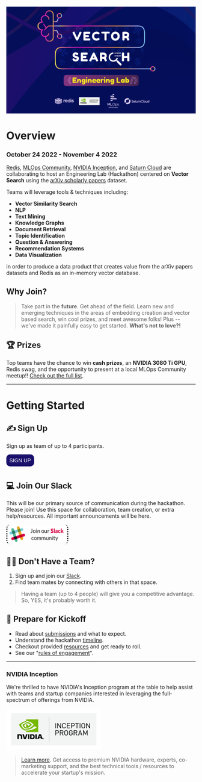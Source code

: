 ![logo](img/final-logo.png)

# Overview
### October 24 2022 - November 4 2022

[Redis](https://redis.io/), [MLOps Community](https://mlops.community/), [NVIDIA Inception](https://www.nvidia.com/en-us/startups/), and [Saturn Cloud](https://saturncloud.io/) are collaborating to host an Engineering Lab (Hackathon) centered on **Vector Search** using the [arXiv scholarly papers](https://arxiv.org/) dataset.

Teams will leverage tools & techniques including:
- **Vector Similarity Search**
- **NLP**
- **Text Mining**
- **Knowledge Graphs**
- **Document Retrieval**
- **Topic Identification**
- **Question & Answering**
- **Recommendation Systems**
- **Data Visualization**

in order to produce a data product that creates value from the arXiv papers datasets and Redis as an in-memory vector database.

## Why Join?
>Take part in the **future**. Get ahead of the field. Learn new and emerging techniques in the areas of embedding creation and vector based search, win cool prizes, and meet awesome folks! Plus -- we've made it painfully easy to get started. **What's not to love?!**

## 🏆 Prizes
Top teams have the chance to win **cash prizes**, an **NVIDIA 3080 Ti GPU**, Redis swag, and the opportunity to present at a local MLOps Community meetup!! [Check out the full list](submissions.md).

____

# Getting Started

## ✍️ Sign Up
Sign up as team of up to 4 participants.

<a href="https://forms.gle/76aqPeRM43L3ZRru7" target="_blank" rel="noopener">
  <button style="color:white; cursor:pointer; font-size:14px; margin-bottom:8px; border-radius:10px; padding:8px; background-color:#19106b; border:0px">SIGN UP</button>
</a>

## 💻 Join Our Slack
This will be our primary source of communication during the hackathon. Please join! Use this space for collaboration, team creation, or extra help/resources. All important announcements will be here.

<a
  href="https://join.slack.com/t/mlops-community/shared_invite/zt-1cjmjku5d-ZhJitSlS0VtqfCcwRpn_CQ"
  target="_blank"
  rel="noopener">
    <img src="img/slack_join.png" style="width:30%; padding:4px; border-radius:10px; border-inline-style: dotted;"/>
</a>

## 🤝🏽 Don't Have a Team?
1. Sign up and join our [Slack](#join-our-slack).
2. Find team mates by connecting with others in that space.

>Having a team (up to 4 people) will give you a competitive advantage. So, YES, it's probably worth it.

## 💪 Prepare for Kickoff
- Read about [submissions](submissions.md) and what to expect.
- Understand the hackathon [timeline](timeline.md).
- Checkout provided [resources](resources.md) and get ready to roll.
- See our "[rules of engagement](rules.md)".

____

### NVIDIA Inception

We're thrilled to have NVIDIA's Inception program at the table to help assist with teams and startup companies interested in leveraging the full-spectrum of offerings from NVIDIA.

<a
  href="https://www.nvidia.com/en-us/startups/"
  target="_blank"
  rel="noopener">
    <img src="img/nvidia-inception-program-badge-rgb-for-screen.png" style="width:50%"/>
</a>

>[Learn more](https://www.nvidia.com/en-us/startups/). Get access to premium NVIDIA hardware, experts, co-marketing support, and the best technical tools / resources to accelerate your startup's mission.